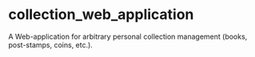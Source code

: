 # collection_web_application
A Web-application for arbitrary personal collection management (books, post-stamps, coins, etc.).
